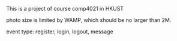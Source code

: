 This is a project of course comp4021 in HKUST

photo size is limited by WAMP, which should be no larger than 2M.

event type: register, login, logout, message